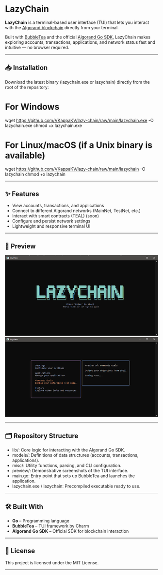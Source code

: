 # LazyChain

**LazyChain** is a terminal-based user interface (TUI) that lets you interact with the [Algorand blockchain](https://www.algorand.com/) directly from your terminal.

Built with [BubbleTea](https://github.com/charmbracelet/bubbletea) and the official [Algorand Go SDK](https://github.com/algorand/go-algorand-sdk), LazyChain makes exploring accounts, transactions, applications, and network status fast and intuitive — no browser required.

---

## 📥 Installation

Download the latest binary (lazychain.exe or lazychain) directly from the root of the repository:
# For Windows
wget https://github.com/VKappaKV/lazy-chain/raw/main/lazychain.exe -O lazychain.exe
chmod +x lazychain.exe

# For Linux/macOS (if a Unix binary is available)
wget https://github.com/VKappaKV/lazy-chain/raw/main/lazychain -O lazychain
chmod +x lazychain

---

## ✨ Features

- View accounts, transactions, and applications
- Connect to different Algorand networks (MainNet, TestNet, etc.)
- Interact with smart contracts (TEAL) (soon)
- Configure and persist network settings
- Lightweight and responsive terminal UI

---

## 📸 Preview

![alt text](./preview/image.png)
![alt text](./preview/image-1.png)

---

## 🗂️ Repository Structure

- lib/: Core logic for interacting with the Algorand Go SDK.
- models/: Definitions of data structures (accounts, transactions, applications).
- misc/: Utility functions, parsing, and CLI configuration.
- preview/: Demonstrative screenshots of the TUI interface.
- main.go: Entry point that sets up BubbleTea and launches the application.
- lazychain.exe / lazychain: Precompiled executable ready to use.


---

## 🛠️ Built With

- **Go** – Programming language
- **BubbleTea** – TUI framework by Charm
- **Algorand Go SDK** – Official SDK for blockchain interaction

---

## 📄 License

This project is licensed under the MIT License.

---
